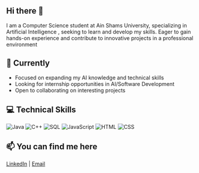 ## Hi there 👋

 I am a Computer Science student at Ain Shams University, specializing in Artificial Intelligence ,  seeking to learn and
 develop my skills. Eager to gain hands-on experience and contribute to innovative projects in a professional
 environment



 
## 🔭 Currently

- Focused on expanding my AI knowledge and technical skills
- Looking for internship opportunities in AI/Software Development
- Open to collaborating on interesting projects



  
## 💻 Technical Skills

<img src="https://img.shields.io/badge/Java-ED8B00?style=for-the-badge&logo=openjdk&logoColor=white" alt="Java"> <img src="https://img.shields.io/badge/C%2B%2B-00599C?style=for-the-badge&logo=c%2B%2B&logoColor=white" alt="C++"> <img src="https://img.shields.io/badge/SQL-4479A1?style=for-the-badge&logo=mysql&logoColor=white" alt="SQL"> <img src="https://img.shields.io/badge/JavaScript-F7DF1E?style=for-the-badge&logo=javascript&logoColor=black" alt="JavaScript"> <img src="https://img.shields.io/badge/HTML5-E34F26?style=for-the-badge&logo=html&logoColor=white" alt="HTML"> <img src="https://img.shields.io/badge/CSS3-1572B6?style=for-the-badge&logo=css&logoColor=white" alt="CSS">



## 📫 You can find me here 

[LinkedIn](linkedin.com/in/yousef-samir) | [Email](yousefsamir022@gmail.com)


